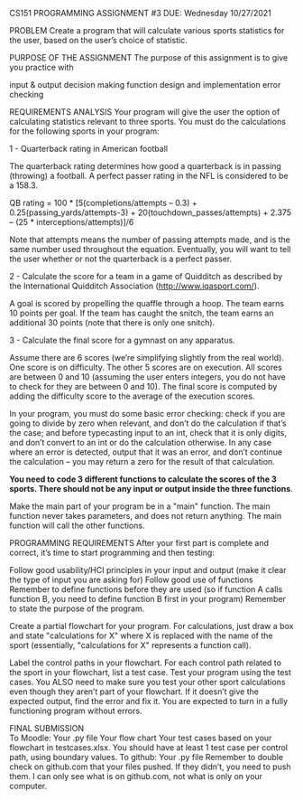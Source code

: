 CS151 PROGRAMMING ASSIGNMENT #3
DUE: Wednesday 10/27/2021 

PROBLEM
Create a program that will calculate various sports statistics for the user, based on the user’s choice of statistic.

PURPOSE OF THE ASSIGNMENT
The purpose of this assignment is to give you practice with

input & output
decision making
function design and implementation
error checking

REQUIREMENTS ANALYSIS
Your program will give the user the option of calculating statistics relevant to three sports. You must do the calculations for the following sports in your program:

1 - Quarterback rating in American football

The quarterback rating determines how good a quarterback is in passing (throwing) a football. A perfect passer rating in the NFL is considered to be a 158.3.

QB rating = 100 * [5(completions/attempts – 0.3) + 0.25(passing_yards/attempts-3) + 20(touchdown_passes/attempts) + 2.375 – (25 * interceptions/attempts)]/6

Note that attempts means the number of passing attempts made, and is the same number used throughout the equation.
Eventually, you will want to tell the user whether or not the quarterback is a perfect passer.

2 - Calculate the score for a team in a game of Quidditch as described by the International Quidditch Association (http://www.iqasport.com/).

A goal is scored by propelling the quaffle through a hoop. The team earns 10 points per goal.
If the team has caught the snitch, the team earns an additional 30 points (note that there is only one snitch).   

3 - Calculate the final score for a gymnast on any apparatus.

Assume there are 6 scores (we’re simplifying slightly from the real world). One score is on difficulty. The other 5 scores are on execution. All scores are between 0 and 10 (assuming the user enters integers, you do not have to check for they are between 0 and 10). The final score is computed by adding the difficulty score to the average of the execution scores.

In your program, you must do some basic error checking: check if you are going to divide by zero when relevant, and don’t do the calculation if that’s the case; and before typecasting input to an int, check that it is only digits, and don’t convert to an int or do the calculation otherwise. In any case where an error is detected, output that it was an error, and don’t continue the calculation – you may return a zero for the result of that calculation.

**You need to code 3 different functions to calculate the scores of the 3 sports. There should not be any input or output inside the three functions**. 

Make the main part of your program be in a "main" function. The main function never takes parameters, and does not return anything. The main function will call the other functions.

PROGRAMMING REQUIREMENTS
After your first part is complete and correct, it’s time to start programming and then testing:

Follow good usability/HCI principles in your input and output (make it clear the type of input you are asking for)
Follow good use of functions
Remember to define functions before they are used (so if function A calls function B, you need to define function B first in your program)
Remember to state the purpose of the program.

Create a partial flowchart for your program. For calculations, just draw a box and state "calculations for X" where X is replaced with the name of the sport (essentially, "calculations for X" represents a function call).

Label the control paths in your flowchart. For each control path related to the sport in your flowchart, list a test case.
Test your program using the test cases. You ALSO need to make sure you test your other sport calculations even though they aren’t part of your flowchart. If it doesn’t give the expected output, find the error and fix it. You are expected to turn in a fully functioning program without errors.

FINAL SUBMISSION  
To Moodle:
  Your .py file
  Your flow chart
  Your test cases based on your flowchart in testcases.xlsx. You should have at least 1 test case per control path, using boundary values.
To github:
  Your .py file
Remember to double check on github.com that your files pushed. If they didn’t, you need to push them. I can only see what is on github.com, not what is only on your computer.
